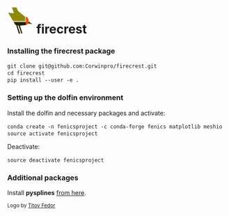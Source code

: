 # <img src="firecrest_emblem3002.png" width="60"> firecrest

### Installing the __firecrest__ package

```
git clone git@github.com:Corwinpro/firecrest.git
cd firecrest
pip install --user -e .
```

### Setting up the __dolfin__ environment

Install the dolfin and necessary packages and activate:

```
conda create -n fenicsproject -c conda-forge fenics matplotlib meshio
source activate fenicsproject
```

Deactivate:
```
source deactivate fenicsproject
```

### Additional packages

Install __pysplines__ [from here](https://github.com/Corwinpro/PySplines).

<sup>Logo by [Titov Fedor](https://www.artstation.com/quietvictories)</sup>
